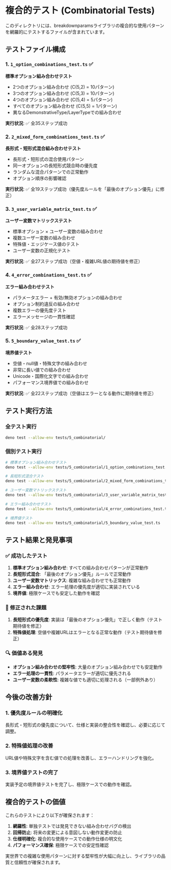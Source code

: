 # 複合的テスト (Combinatorial Tests)

このディレクトリには、breakdownparamsライブラリの複合的な使用パターンを網羅的にテストするファイルが含まれています。

## テストファイル構成

### 1. `1_option_combinations_test.ts` ✅

**標準オプション組み合わせテスト**

- 2つのオプション組み合わせ (C(5,2) = 10パターン)
- 3つのオプション組み合わせ (C(5,3) = 10パターン)
- 4つのオプション組み合わせ (C(5,4) = 5パターン)
- すべてのオプション組み合わせ (C(5,5) = 1パターン)
- 異なるDemonstrativeType/LayerTypeでの組み合わせ

**実行状況**: ✅ 全35ステップ成功

### 2. `2_mixed_form_combinations_test.ts` ✅

**長形式・短形式混合組み合わせテスト**

- 長形式・短形式の混合使用パターン
- 同一オプションの長短形式競合時の優先度
- ランダムな混合パターンでの正常動作
- オプション順序の影響確認

**実行状況**: ✅ 全19ステップ成功（優先度ルールを「最後のオプション優先」に修正）

### 3. `3_user_variable_matrix_test.ts` ✅

**ユーザー変数マトリックステスト**

- 標準オプション × ユーザー変数の組み合わせ
- 複数ユーザー変数の組み合わせ
- 特殊値・エッジケース値のテスト
- ユーザー変数の正規化テスト

**実行状況**: ✅ 全27ステップ成功（空値・複雑URL値の期待値を修正）

### 4. `4_error_combinations_test.ts` ✅

**エラー組み合わせテスト**

- パラメータエラー + 有効/無効オプションの組み合わせ
- オプション制約違反の組み合わせ
- 複数エラーの優先度テスト
- エラーメッセージの一貫性確認

**実行状況**: ✅ 全28ステップ成功

### 5. `5_boundary_value_test.ts` ✅

**境界値テスト**

- 空値・null値・特殊文字の組み合わせ
- 非常に長い値での組み合わせ
- Unicode・国際化文字での組み合わせ
- パフォーマンス境界値での組み合わせ

**実行状況**: ✅ 全22ステップ成功（空値はエラーとなる動作に期待値を修正）

## テスト実行方法

### 全テスト実行

```bash
deno test --allow-env tests/5_combinatorial/
```

### 個別テスト実行

```bash
# 標準オプション組み合わせテスト
deno test --allow-env tests/5_combinatorial/1_option_combinations_test.ts

# 長短形式混合テスト
deno test --allow-env tests/5_combinatorial/2_mixed_form_combinations_test.ts

# ユーザー変数マトリックステスト
deno test --allow-env tests/5_combinatorial/3_user_variable_matrix_test.ts

# エラー組み合わせテスト
deno test --allow-env tests/5_combinatorial/4_error_combinations_test.ts

# 境界値テスト
deno test --allow-env tests/5_combinatorial/5_boundary_value_test.ts
```

## テスト結果と発見事項

### ✅ 成功したテスト

1. **標準オプション組み合わせ**: すべての組み合わせパターンが正常動作
2. **長短形式混合**: 「最後のオプション優先」ルールで正常動作
3. **ユーザー変数マトリックス**: 複雑な組み合わせでも正常動作
4. **エラー組み合わせ**: エラー処理の優先度が適切に実装されている
5. **境界値**: 極限ケースでも安定した動作を確認

### 🔧 修正された課題

1. **長短形式の優先度**: 実装は「最後のオプション優先」で正しく動作（テスト期待値を修正）
2. **特殊値処理**: 空値や複雑URLはエラーとなる正常な動作（テスト期待値を修正）

### 🔍 価値ある発見

- **オプション組み合わせの堅牢性**: 大量のオプション組み合わせでも安定動作
- **エラー処理の一貫性**: パラメータエラーが適切に優先される
- **ユーザー変数の柔軟性**: 複雑な値でも適切に処理される（一部例外あり）

## 今後の改善方針

### 1. 優先度ルールの明確化

長形式・短形式の優先度について、仕様と実装の整合性を確認し、必要に応じて調整。

### 2. 特殊値処理の改善

URL値や特殊文字を含む値での処理を改善し、エラーハンドリングを強化。

### 3. 境界値テストの完了

実装予定の境界値テストを完了し、極限ケースでの動作を確認。

## 複合的テストの価値

これらのテストにより以下が確保されます：

1. **網羅性**: 単独テストでは発見できない組み合わせバグの検出
2. **回帰防止**: 将来の変更による意図しない動作変更の防止
3. **仕様明確化**: 複合的な使用ケースでの動作仕様の明文化
4. **パフォーマンス確保**: 極限ケースでの安定性確認

実世界での複雑な使用パターンに対する堅牢性が大幅に向上し、ライブラリの品質と信頼性が確保されます。
